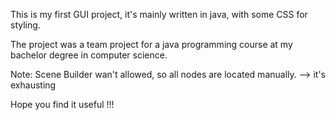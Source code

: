 This is my first GUI project, it's mainly written in java, with some CSS for styling.

The project was a team project for a java programming course at my bachelor degree in computer science.

Note: Scene Builder wan't allowed, so all nodes are located manually. --> it's exhausting


Hope you find it useful !!! 
